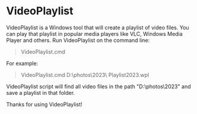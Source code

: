 # VideoPlaylist

VideoPlaylist is a Windows tool that will create a playlist of video files. You can play that playlist in popular media players like VLC, Windows Media Player and others. 
Run VideoPlaylist on the command line:
> VideoPlaylist.cmd <Path to the folder with videos>  <Playlist file name>

For example:
> VideoPlaylist.cmd D:\photos\2023\ Playlist2023.wpl

VideoPlaylist script will find all video files in the path "D:\photos\2023\" and save a playlist in that folder.

Thanks for using VideoPlaylist!
